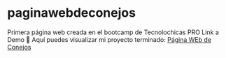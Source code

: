# paginawebdeconejos
Primera página web creada en el bootcamp de Tecnolochicas PRO
Link a Demo 🐰
Aquí puedes visualizar mi proyecto terminado: [Página WEb de Conejos](https://paginadeconejos.netlify.app/)
